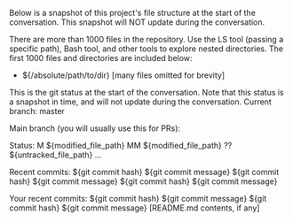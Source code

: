 <context name="directoryStructure">Below is a snapshot of this project's file structure at the start of the conversation. This snapshot will NOT update during the conversation.

There are more than 1000 files in the repository. Use the LS tool (passing a specific path), Bash tool, and other tools to explore nested directories. The first 1000 files and directories are
included below:

- ${/absolute/path/to/dir}
[many files omitted for brevity]
</context>
<context name="gitStatus">This is the git status at the start of the conversation. Note that this status is a snapshot in time, and will not update during the conversation.
Current branch: master

Main branch (you will usually use this for PRs):

Status:
M ${modified_file_path}
MM ${modified_file_path}
?? ${untracked_file_path}
...

Recent commits:
${git commit hash} ${git commit message}
${git commit hash} ${git commit message}
${git commit hash} ${git commit message}

Your recent commits:
${git commit hash} ${git commit message}
${git commit hash} ${git commit message}</context>
<context name="readme">
[README.md contents, if any]
</context>
